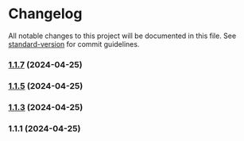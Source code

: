# Changelog

All notable changes to this project will be documented in this file. See [standard-version](https://github.com/conventional-changelog/standard-version) for commit guidelines.

### [1.1.7](https://github.com/jaw9c/react-use-clarity/compare/v1.1.5...v1.1.7) (2024-04-25)

### [1.1.5](https://github.com/jaw9c/react-use-clarity/compare/v1.1.3...v1.1.5) (2024-04-25)

### [1.1.3](https://github.com/jaw9c/react-use-clarity/compare/v1.1.1...v1.1.3) (2024-04-25)

### 1.1.1 (2024-04-25)
